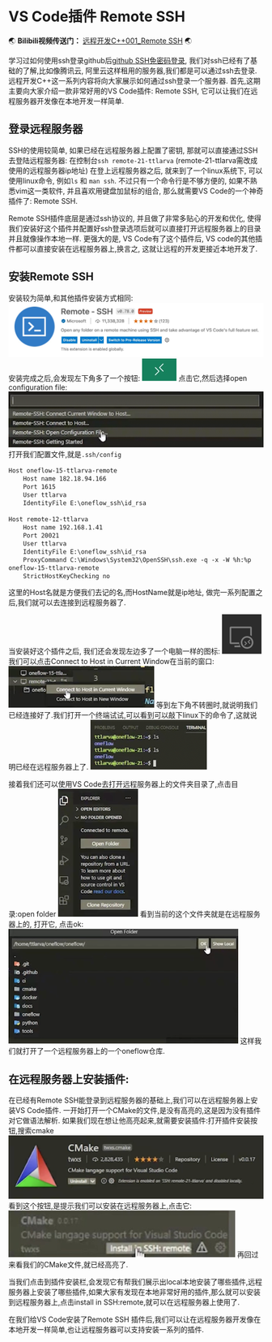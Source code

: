 # VS Code插件 Remote SSH


:earth_asia: **Bilibili视频传送门：** [远程开发C++001_Remote SSH](https://www.bilibili.com/video/BV1YT4y1d78B?spm_id_from=333.999.0.0) :earth_asia:

学习过如何使用ssh登录github后[github SSH免密码登录](https://www.ttlarva.com/master/github/03_SSH_for_github.html), 我们对ssh已经有了基础的了解,比如像腾讯云, 阿里云这样租用的服务器,我们都是可以通过ssh去登录.
远程开发C++这一系列内容将向大家展示如何通过ssh登录一个服务器.
首先,这期主要向大家介绍一款非常好用的VS Code插件: Remote SSH, 它可以让我们在远程服务器开发像在本地开发一样简单.

## 登录远程服务器
SSH的使用较简单, 如果已经在远程服务器上配置了密钥, 那就可以直接通过SSH去登陆远程服务器:
在控制台`ssh remote-21-ttlarva` (remote-21-ttlarva需改成使用的远程服务器ip地址)
在登上远程服务器之后, 就来到了一个linux系统下, 可以使用linux命令, 例如`ls` 和 `man ssh`.
不过只有一个命令行是不够方便的, 如果不熟悉vim这一类软件, 并且喜欢用键盘加鼠标的组合, 那么就需要VS Code的一个神奇插件了: Remote SSH.

Remote SSH插件底层是通过ssh协议的, 并且做了非常多贴心的开发和优化, 使得我们安装好这个插件并配置好ssh登录选项后就可以直接打开远程服务器上的目录并且就像操作本地一样. 更强大的是, VS Code有了这个插件后, VS code的其他插件都可以直接安装在远程服务器上,换言之, 这就让远程的开发更接近本地开发了.

## 安装Remote SSH
安装较为简单,和其他插件安装方式相同:
![Xnip2022-05-06_02-23-36.jpg](remote_ssh_files/Xnip2022-05-06_02-23-36.jpg)
安装完成之后,会发现左下角多了一个按钮:
![Xnip2022-05-06_09-41-38.jpg](remote_ssh_files/Xnip2022-05-06_09-41-38.jpg)
点击它,然后选择open configuration file:
![pic1.png](remote_ssh_files/pic1.png)
打开我们配置文件,就是`.ssh/config`

``` 
Host oneflow-15-ttlarva-remote
	Host name 182.18.94.166
	Port 1615
	User ttlarva
	IdentityFile E:\oneflow_ssh\id_rsa

Host remote-12-ttlarva
	Host name 192.168.1.41
	Port 20021
	User ttlarva
	IdentityFile E:\oneflow_ssh\id_rsa
	ProxyCommand C:\Windows\System32\OpenSSH\ssh.exe -q -x -W %h:%p oneflow-15-ttlarva-remote
	StrictHostKeyChecking no
```
这里的Host名就是方便我们去记的名,而HostName就是ip地址, 做完一系列配置之后,我们就可以去连接到远程服务器了.

当安装好这个插件之后, 我们还会发现左边多了一个电脑一样的图标:
![pic2.png](remote_ssh_files/pic2.png)
我们可以点击Connect to Host in Current Window在当前的窗口:
![pic3.png](remote_ssh_files/pic3.png)
等到左下角不转圈时,就说明我们已经连接好了.我们打开一个终端试试,可以看到可以敲下linux下的命令了,这就说明已经在远程服务器上了.
![pic5.png](remote_ssh_files/pic5.png)

接着我们还可以使用VS Code去打开远程服务器上的文件夹目录了,点击目录:open folder
![pic6.png](remote_ssh_files/pic6.png)
看到当前的这个文件夹就是在远程服务器上的, 打开它, 点击ok:
![pic7.png](remote_ssh_files/pic7.png)
这样我们就打开了一个远程服务器上的一个oneflow仓库.

## 在远程服务器上安装插件:
在已经有Remote SSH能登录到远程服务器的基础上,我们可以在远程服务器上安装VS Code插件.
一开始打开一个CMake的文件,是没有高亮的,这是因为没有插件对它做语法解析.
如果我们现在想让他高亮起来,就需要安装插件:打开插件安装按钮,搜索cmake
![pic9.png](remote_ssh_files/pic9.png)
看到这个按钮,是提示我们可以安装在远程服务器上,点击它:
![Xnip2022-05-06_09-58-25.jpg](remote_ssh_files/Xnip2022-05-06_09-58-25.jpg)
再回过来看我们的CMake文件,就已经高亮了.

当我们点击到插件安装栏,会发现它有帮我们展示出local本地安装了哪些插件,远程服务器上安装了哪些插件,如果大家有发现在本地非常好用的插件,那么就可以安装到远程服务器上,点击install in SSH:remote,就可以在远程服务器上使用了.

在我们给VS Code安装了Remote SSH 插件后,我们可以让在远程服务器开发像在本地开发一样简单,也让远程服务器可以支持安装一系列的插件.